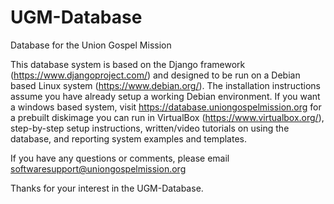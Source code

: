 # UGM-Database
Database for the Union Gospel Mission

This database system is based on the Django framework 
(https://www.djangoproject.com/) and designed to be run on a Debian based
Linux system (https://www.debian.org/).  The installation instructions
assume you have already setup a working Debian environment.  If you want
a windows based system, visit https://database.uniongospelmission.org for 
a prebuilt diskimage you can run in VirtualBox (https://www.virtualbox.org/),
step-by-step setup instructions, written/video tutorials on using the 
database, and reporting system examples and templates.

If you have any questions or comments, please email 
softwaresupport@uniongospelmission.org

Thanks for your interest in the UGM-Database.
